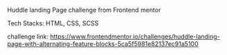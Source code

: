 Huddle landing Page challenge from Frontend mentor

Tech Stacks: HTML, CSS, SCSS

challenge link: https://www.frontendmentor.io/challenges/huddle-landing-page-with-alternating-feature-blocks-5ca5f5981e82137ec91a5100